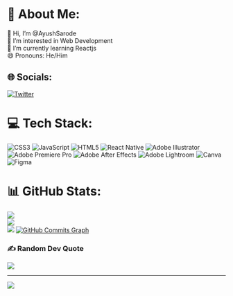 # 💫 About Me:
👋 Hi, I’m @AyushSarode<br>👀 I’m interested in Web Development<br>🌱 I’m currently learning Reactjs<br>😄 Pronouns: He/Him


## 🌐 Socials:
[![Twitter](https://img.shields.io/badge/Twitter-%231DA1F2.svg?logo=Twitter&logoColor=white)](https://mobile.twitter.com/AyushSarode07) 

# 💻 Tech Stack:
![CSS3](https://img.shields.io/badge/css3-%231572B6.svg?style=for-the-badge&logo=css3&logoColor=white) ![JavaScript](https://img.shields.io/badge/javascript-%23323330.svg?style=for-the-badge&logo=javascript&logoColor=%23F7DF1E) ![HTML5](https://img.shields.io/badge/html5-%23E34F26.svg?style=for-the-badge&logo=html5&logoColor=white) ![React Native](https://img.shields.io/badge/react_native-%2320232a.svg?style=for-the-badge&logo=react&logoColor=%2361DAFB) ![Adobe Illustrator](https://img.shields.io/badge/adobeillustrator-%23FF9A00.svg?style=for-the-badge&logo=adobeillustrator&logoColor=white) ![Adobe Premiere Pro](https://img.shields.io/badge/Adobe%20Premiere%20Pro-9999FF.svg?style=for-the-badge&logo=Adobe%20Premiere%20Pro&logoColor=white) ![Adobe After Effects](https://img.shields.io/badge/Adobe%20After%20Effects-9999FF.svg?style=for-the-badge&logo=Adobe%20After%20Effects&logoColor=white) ![Adobe Lightroom](https://img.shields.io/badge/Adobe%20Lightroom-31A8FF.svg?style=for-the-badge&logo=Adobe%20Lightroom&logoColor=white) ![Canva](https://img.shields.io/badge/Canva-%2300C4CC.svg?style=for-the-badge&logo=Canva&logoColor=white) 	![Figma](https://img.shields.io/badge/figma-%23F24E1E.svg?style=for-the-badge&logo=figma&logoColor=white)
# 📊 GitHub Stats:
![](https://github-readme-stats.vercel.app/api?username=AyushSarode&theme=dark&hide_border=false&include_all_commits=true&count_private=false)<br/>
![](https://github-readme-streak-stats.herokuapp.com/?user=AyushSarode&theme=dark&hide_border=false)<br/>
![](https://github-readme-stats.vercel.app/api/top-langs/?username=AyushSarode&theme=dark&hide_border=false&include_all_commits=true&count_private=false&layout=compact)
<a href="http://www.github.com/AyushSarode"><img src="https://activity-graph.herokuapp.com/graph?username=AyushSarode&bg_color=000000&color=ffffff&line=0891b2&point=ffffff&area_color=000000&area=true&hide_border=true&custom_title=GitHub%20Commits%20Graph" alt="GitHub Commits Graph" /></a>

### ✍️ Random Dev Quote
![](https://quotes-github-readme.vercel.app/api?type=horizontal&theme=radical)

---
[![](https://visitcount.itsvg.in/api?id=AyushSarode&icon=0&color=0)](https://visitcount.itsvg.in)
